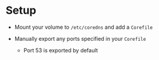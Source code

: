 # Setup

- Mount your volume to `/etc/coredns` and add a `Corefile`

- Manually export any ports specified in your `Corefile`
    - Port 53 is exported by default